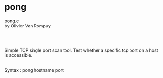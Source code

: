 # pong
<p>
pong.c
<br />
by Olivier Van Rompuy
</p>
<br />
<br /><p>Simple TCP single port scan tool.
Test whether a specific tcp port on a host is accessible.
</p>
<br />
Syntax : pong hostname port
